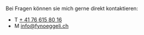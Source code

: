Bei Fragen können sie mich gerne direkt kontaktieren:

- T [+ 41 76 615 80 16](tel:+41791234567)
- M [info@fynoeggeli.ch](mailto:info@fynoeggeli.ch)
